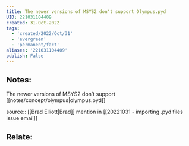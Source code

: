```yaml
---
title: The newer versions of MSYS2 don't support Olympus.pyd
UID: 221031104409
created: 31-Oct-2022
tags:
  - 'created/2022/Oct/31'
  - 'evergreen'
  - 'permanent/fact'
aliases: '221031104409'
publish: False
---
```

## Notes:
The newer versions of MSYS2 don't support [[notes/concept/olympus|olympus.pyd]]

source:: [[Brad Elliott|Brad]] mention in [[20221031 - importing .pyd files issue email]]
## Relate: